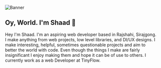 ![Banner](https://raw.githubusercontent.com/nazmuz-shaad/nazmuz-shaad/main/assets/nazmuzshaadcover.gif)
## Oy, World. I'm Shaad 💾
Hey I'm Shaad. I'm an aspiring web developer based in Rajshahi, Sirajgong. I make anything from web projects, low level libraries, and DI/UX designs. I make interesting, helpful, sometimes questionable projects and aim to better the world with code. Even though the things I make are fairly insignificant I enjoy making them and hope it can be of use to others. I currently work as a web Developer at TinyFlow.


